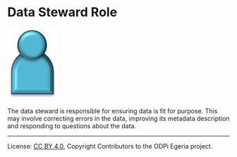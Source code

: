 <!-- SPDX-License-Identifier: CC-BY-4.0 -->
<!-- Copyright Contributors to the ODPi Egeria project. -->

# Data Steward Role

![Icon](data-steward-role.png)

The data steward is responsible for ensuring data is fit for purpose.
This may involve correcting errors in the data, improving its metadata
description and responding to questions about the data.



----
License: [CC BY 4.0](https://creativecommons.org/licenses/by/4.0/),
Copyright Contributors to the ODPi Egeria project.